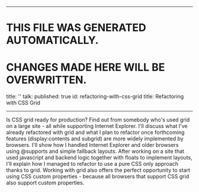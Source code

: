 ----

# THIS FILE WAS GENERATED AUTOMATICALLY.
# CHANGES MADE HERE WILL BE OVERWRITTEN.

title: ''
talk:
  published: true
  id: refactoring-with-css-grid
  title: Refactoring with CSS Grid

----

Is CSS grid ready for production? Find out from somebody who's used grid on a
large site - all while supporting Internet Explorer. I'll discuss what I've
already refactored with grid and what I plan to refactor once forthcoming
features  (display:contents and subgrid) are more widely implemented by
browsers. I'll show how I handled Internet Explorer and older browsers using
@supports and simple fallback layouts. After working on a site that used
javascript and backend logic together with floats to implement layouts, I'll
explain how I managed to refactor to use a pure CSS only approach thanks to
grid. Working with grid also offers the perfect opportunity to start using CSS
custom properties - because all browsers that support CSS grid also support
custom properties.